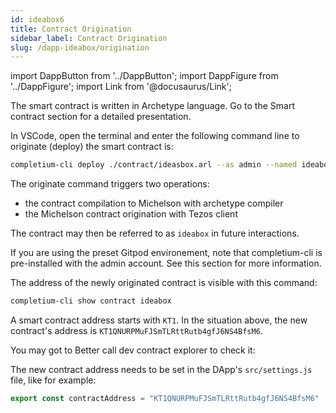 ```yaml
---
id: ideabox6
title: Contract Origination
sidebar_label: Contract Origination
slug: /dapp-ideabox/origination
---
```


import DappButton from '../DappButton';
import DappFigure from '../DappFigure';
import Link from '@docusaurus/Link';

The smart contract is written in <Link to="/docs/dapp-tools/archetype">Archetype</Link> language. Go to the <Link to="">Smart contract</Link> section for a detailed presentation.

In VSCode, open the <Link to="/docs/dapp-tools/gitpod#open-terminal">terminal</Link> and enter the following command line to originate (deploy) the smart contract is:

```bash
completium-cli deploy ./contract/ideasbox.arl --as admin --named ideabox
```

The <Link to="/docs/dapp-tools/completium-cli#deploy">originate command</Link> triggers two operations:
* the contract compilation to Michelson with archetype compiler
* the Michelson contract origination with Tezos client

The contract may then be referred to as `ideabox` in future interactions.

If you are using the preset <Link to="/docs/dapp-tools/gitpod">Gitpod</Link> environement, note that <Link to="/docs/dapp-tools/completium-cli">completium-cli</Link> is pre-installed with the <Link to="/docs/dapp-tools/accounts#admin-account">admin</Link> account. See this section for more information.

The address of the newly originated contract is visible with this command:

```bash
completium-cli show contract ideabox
```

A smart contract address starts with `KT1`. In the situation above, the new contract's address is `KT1QNURPMuFJSmTLRttRutb4gfJ6NS4BfsM6`.

You may got to <Link to="/docs/dapp-tools/bcd">Better call dev</Link> contract explorer to check it:

<DappButton url="https://better-call.dev/" txt="go to better call dev"/>

The new contract address needs to be set in the DApp's `src/settings.js` file, like for example:

```js
export const contractAddress = "KT1QNURPMuFJSmTLRttRutb4gfJ6NS4BfsM6"
```
